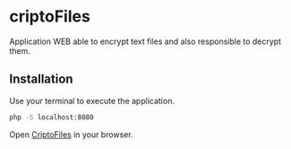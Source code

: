 # criptoFiles

Application WEB able to encrypt text files and also responsible to decrypt them.

## Installation

Use your terminal to execute the application.

```bash
php -S localhost:8080
```

Open [CriptoFiles](http://locahost:8080/) in your browser.
